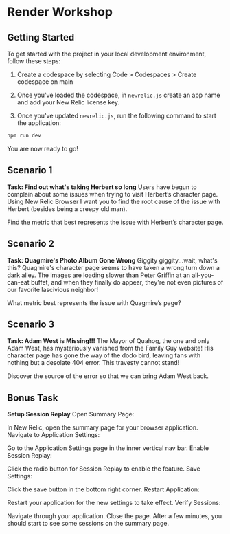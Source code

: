 # Render Workshop



## Getting Started

To get started with the project in your local development environment, follow
these steps:

1. Create a codespace by selecting Code > Codespaces > Create codespace on main

2. Once you've loaded the codespace, in `newrelic.js` create an app name and add your New Relic license key.

3. Once you've updated `newrelic.js`, run the following command to start the application:

```bash
npm run dev
```

You are now ready to go!

## Scenario 1

**Task: Find out what's taking Herbert so long**
Users have begun to complain about some issues when trying to visit Herbert’s character page. Using New Relic Browser I want you to find the root cause of the issue with Herbert (besides being a creepy old man).

Find the metric that best represents the issue with Herbert’s character page.

## Scenario 2

**Task: Quagmire's Photo Album Gone Wrong**
Giggity giggity...wait, what's this? Quagmire's character page seems to have taken a wrong turn down a dark alley. The images are loading slower than Peter Griffin at an all-you-can-eat buffet, and when they finally do appear, they're not even pictures of our favorite lascivious neighbor!

What metric best represents the issue with Quagmire’s page?

## Scenario 3

**Task: Adam West is Missing!!!**
The Mayor of Quahog, the one and only Adam West, has mysteriously vanished from the Family Guy website! His character page has gone the way of the dodo bird, leaving fans with nothing but a desolate 404 error. This travesty cannot stand!

Discover the source of the error so that we can bring Adam West back.

## Bonus Task

**Setup Session Replay** 
Open Summary Page:

In New Relic, open the summary page for your browser application.
Navigate to Application Settings:

Go to the Application Settings page in the inner vertical nav bar.
Enable Session Replay:

Click the radio button for Session Replay to enable the feature.
Save Settings:

Click the save button in the bottom right corner.
Restart Application:

Restart your application for the new settings to take effect.
Verify Sessions:

Navigate through your application. 
Close the page.
After a few minutes, you should start to see some sessions on the summary page.
